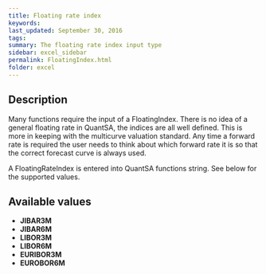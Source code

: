 ```yaml
---
title: Floating rate index
keywords:
last_updated: September 30, 2016
tags:
summary: The floating rate index input type
sidebar: excel_sidebar
permalink: FloatingIndex.html
folder: excel
---
```


## Description
Many functions require the input of a FloatingIndex.  There is no idea of a general floating rate in QuantSA, the indices are all well defined.  This is more in keeping with the multicurve valuation standard.  Any time a forward rate is required the user needs to think about which forward rate it is so that the correct forecast curve is always used.

A FloatingRateIndex is  entered into QuantSA functions string.  See below for the supported values.

## Available values

* **JIBAR3M**
* **JIBAR6M** 
* **LIBOR3M** 
* **LIBOR6M** 
* **EURIBOR3M** 
* **EUROBOR6M** 

